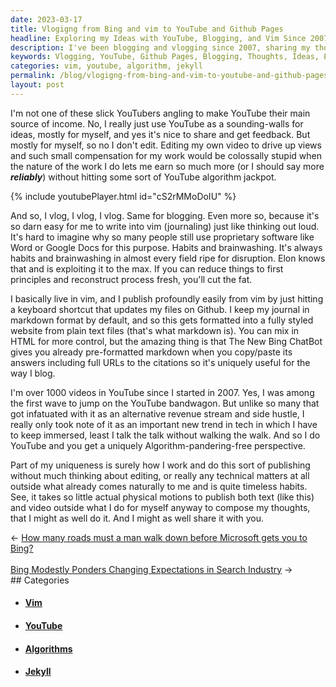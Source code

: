 ```yaml
---
date: 2023-03-17
title: Vlogigng from Bing and vim to YouTube and Github Pages
headline: Exploring my Ideas with YouTube, Blogging, and Vim Since 2007
description: I've been blogging and vlogging since 2007, sharing my thoughts and ideas without worrying about editing or technical matters. I use YouTube and blogging to express myself and get feedback, and I don't edit my videos for views. I write and publish my work in vim, and use Bing ChatBot to format it in markdown. Join me on my journey and read my work to get insight into my ideas.
keywords: Vlogging, YouTube, Github Pages, Blogging, Thoughts, Ideas, Editing, Technical Matters, Express, Feedback, Videos, Views, Writing, Publishing, Vim, Bing ChatBot, Markdown, Journey, Insight, Money, Algorithm, Jackpot
categories: vim, youtube, algorithm, jekyll
permalink: /blog/vlogigng-from-bing-and-vim-to-youtube-and-github-pages/
layout: post
---
```



I'm not one of these slick YouTubers angling to make YouTube their main source
of income. No, I really just use YouTube as a sounding-walls for ideas, mostly
for myself, and yes it's nice to share and get feedback. But mostly for myself,
so no I don't edit. Editing my own video to drive up views and such small
compensation for my work would be colossally stupid when the nature of the work
I do lets me earn so much more (or I should say more ***reliably***) without
hitting some sort of YouTube algorithm jackpot.

{% include youtubePlayer.html id="cS2rMMoDoIU" %}

And so, I vlog, I vlog, I vlog. Same for blogging. Even more so, because it's
so darn easy for me to write into vim (journaling) just like thinking out loud.
It's hard to imagine why so many people still use proprietary software like
Word or Google Docs for this purpose. Habits and brainwashing. It's always
habits and brainwashing in almost every field ripe for disruption. Elon knows
that and is exploiting it to the max. If you can reduce things to first
principles and reconstruct process fresh, you'll cut the fat.

I basically live in vim, and I publish profoundly easily from vim by just
hitting a keyboard shortcut that updates my files on Github. I keep my journal
in markdown format by default, and so this gets formatted into a fully styled
website from plain text files (that's what markdown is). You can mix in HTML
for more control, but the amazing thing is that The New Bing ChatBot gives you
already pre-formatted markdown when you copy/paste its answers including full
URLs to the citations so it's uniquely useful for the way I blog.

I'm over 1000 videos in YouTube since I started in 2007. Yes, I was among the
first wave to jump on the YouTube bandwagon. But unlike so many that got
infatuated with it as an alternative revenue stream and side hustle, I really
only took note of it as an important new trend in tech in which I have to keep
immersed, least I talk the talk without walking the walk. And so I do YouTube
and you get a uniquely Algorithm-pandering-free perspective.

Part of my uniqueness is surely how I work and do this sort of publishing
without much thinking about editing, or really any technical matters at all
outside what already comes naturally to me and is quite timeless habits. See,
it takes so little actual physical motions to publish both text (like this) and
video outside what I do for myself anyway to compose my thoughts, that I might
as well do it. And I might as well share it with you.


<div class="arrow-links"><div class="post-nav-prev"><span class="arrow">&larr;&nbsp;</span><a href="/blog/how-many-roads-must-a-man-walk-down-before-microsoft-gets-you-to-bing/">How many roads must a man walk down before Microsoft gets you to Bing?</a></div> &nbsp; <div class="post-nav-next"><a href="/blog/bing-modestly-ponders-changing-expectations-in-search-industry/">Bing Modestly Ponders Changing Expectations in Search Industry</a><span class="arrow">&nbsp;&rarr;</span></div></div>
## Categories

<ul>
<li><h4><a href='/vim/'>Vim</a></h4></li>
<li><h4><a href='/youtube/'>YouTube</a></h4></li>
<li><h4><a href='/algorithm/'>Algorithms</a></h4></li>
<li><h4><a href='/jekyll/'>Jekyll</a></h4></li></ul>